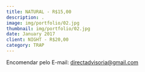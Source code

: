 ```yaml
---
title: NATURAL - R$15,00
description: .
image: img/portfolio/02.jpg
thumbnail: img/portfolio/02.jpg
date: January 2017
client: NIGHT - R$20,00 
category: TRAP
---
```

Encomendar pelo E-mail: directadvisoria@gmail.com